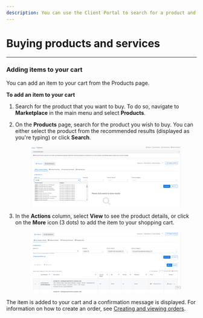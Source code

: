 ```yaml
---
description: You can use the Client Portal to search for a product and add it to your cart.
---
```


# Buying products and services

***

### Adding items to your cart

You can add an item to your cart from the Products page.&#x20;

**To add an item to your cart**

1. Search for the product that you want to buy. To do so, navigate to **Marketplace** in the main menu and select **Products**.
2.  On the **Products** page, search for the product you wish to buy. You can either select the product from the recommended results (displayed as you're typing) or click **Search**.&#x20;

    <div data-full-width="true">

    <figure><img src="../../.gitbook/assets/image (3).png" alt=""><figcaption></figcaption></figure>

    </div>
3.  In the **Actions** column, select **View** to see the product details, or click on the **More** icon (3 dots) to add the item to your shopping cart.&#x20;

    <figure><img src="../../.gitbook/assets/image (6).png" alt=""><figcaption></figcaption></figure>

The item is added to your cart and a confirmation message is displayed. For information on how to create an order, see [Creating and viewing orders](creating-and-viewing-orders.md).


